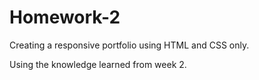 # Homework-2

Creating a responsive portfolio using HTML and CSS only.

Using the knowledge learned from week 2.
